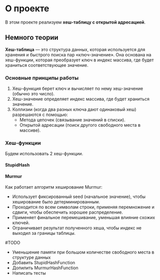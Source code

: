# О проекте

В этом проекте реализуем **хеш-таблицу с открытой адресацией**.

## Немного теории

**Хеш-таблица** — это структура данных, которая используется для хранения и быстрого поиска пар «ключ-значение». Она основана на хеш-функции, которая преобразует ключ в индекс массива, где будет храниться соответствующее значение.

### Основные принципы работы

1. Хеш-функция берет ключ и вычисляет по нему хеш-значение (обычно это число).
2. Хеш-значение определяет индекс массива, где будет храниться значение.
3. Коллизии (когда два разных ключа дают одинаковый хеш) разрешаются с помощью:
	* Метода цепочек (связывание значений в списки).
	* Открытой адресации (поиск другого свободного места в массиве).

### Хеш-функции

Будем использовать 2 хеш-функции.

#### StupidHash

#### Murmur

Как работает алгоритм хеширование Murmur:
* Использует фиксированный seed (начальное значение), чтобы хеширование было детерминированным.
* Проходится по всем символам строки, применяя перемножение и сдвиги, чтобы обеспечить хорошее распределение.
* Применяет финальное перемешивание, уменьшая влияние схожих ключей.
* Ограничивает результат полученного хеша, чтобы индекс не выходил за границы таблицы.

#TODO

* Уменьшение памяти при большом количестве свободного места в структуре данных
* Добавить StupidHashFunction
* Допилить MurmurHashFunction
* Написать тесты